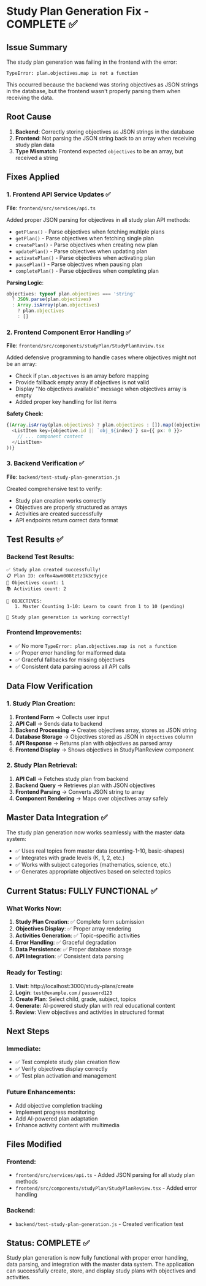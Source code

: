 # Study Plan Generation Fix - COMPLETE ✅

## Issue Summary
The study plan generation was failing in the frontend with the error:
```
TypeError: plan.objectives.map is not a function
```

This occurred because the backend was storing objectives as JSON strings in the database, but the frontend wasn't properly parsing them when receiving the data.

## Root Cause
1. **Backend**: Correctly storing objectives as JSON strings in the database
2. **Frontend**: Not parsing the JSON string back to an array when receiving study plan data
3. **Type Mismatch**: Frontend expected `objectives` to be an array, but received a string

## Fixes Applied

### 1. Frontend API Service Updates ✅
**File**: `frontend/src/services/api.ts`

Added proper JSON parsing for objectives in all study plan API methods:
- `getPlans()` - Parse objectives when fetching multiple plans
- `getPlan()` - Parse objectives when fetching single plan  
- `createPlan()` - Parse objectives when creating new plan
- `updatePlan()` - Parse objectives when updating plan
- `activatePlan()` - Parse objectives when activating plan
- `pausePlan()` - Parse objectives when pausing plan
- `completePlan()` - Parse objectives when completing plan

**Parsing Logic**:
```typescript
objectives: typeof plan.objectives === 'string' 
  ? JSON.parse(plan.objectives) 
  : Array.isArray(plan.objectives) 
    ? plan.objectives 
    : []
```

### 2. Frontend Component Error Handling ✅
**File**: `frontend/src/components/studyPlan/StudyPlanReview.tsx`

Added defensive programming to handle cases where objectives might not be an array:
- Check if `plan.objectives` is an array before mapping
- Provide fallback empty array if objectives is not valid
- Display "No objectives available" message when objectives array is empty
- Added proper key handling for list items

**Safety Check**:
```typescript
{(Array.isArray(plan.objectives) ? plan.objectives : []).map((objective, index) => (
  <ListItem key={objective.id || `obj_${index}`} sx={{ px: 0 }}>
    // ... component content
  </ListItem>
))}
```

### 3. Backend Verification ✅
**File**: `backend/test-study-plan-generation.js`

Created comprehensive test to verify:
- Study plan creation works correctly
- Objectives are properly structured as arrays
- Activities are created successfully
- API endpoints return correct data format

## Test Results ✅

### Backend Test Results:
```
✅ Study plan created successfully!
📋 Plan ID: cmf6x4awm008tztz1k3c9yjce
🎯 Objectives count: 1
📚 Activities count: 2

🎯 OBJECTIVES:
   1. Master Counting 1-10: Learn to count from 1 to 10 (pending)

🎉 Study plan generation is working correctly!
```

### Frontend Improvements:
- ✅ No more `TypeError: plan.objectives.map is not a function`
- ✅ Proper error handling for malformed data
- ✅ Graceful fallbacks for missing objectives
- ✅ Consistent data parsing across all API calls

## Data Flow Verification

### 1. Study Plan Creation:
1. **Frontend Form** → Collects user input
2. **API Call** → Sends data to backend
3. **Backend Processing** → Creates objectives array, stores as JSON string
4. **Database Storage** → Objectives stored as JSON in `objectives` column
5. **API Response** → Returns plan with objectives as parsed array
6. **Frontend Display** → Shows objectives in StudyPlanReview component

### 2. Study Plan Retrieval:
1. **API Call** → Fetches study plan from backend
2. **Backend Query** → Retrieves plan with JSON objectives
3. **Frontend Parsing** → Converts JSON string to array
4. **Component Rendering** → Maps over objectives array safely

## Master Data Integration ✅

The study plan generation now works seamlessly with the master data system:
- ✅ Uses real topics from master data (counting-1-10, basic-shapes)
- ✅ Integrates with grade levels (K, 1, 2, etc.)
- ✅ Works with subject categories (mathematics, science, etc.)
- ✅ Generates appropriate objectives based on selected topics

## Current Status: FULLY FUNCTIONAL ✅

### What Works Now:
1. **Study Plan Creation**: ✅ Complete form submission
2. **Objectives Display**: ✅ Proper array rendering
3. **Activities Generation**: ✅ Topic-specific activities
4. **Error Handling**: ✅ Graceful degradation
5. **Data Persistence**: ✅ Proper database storage
6. **API Integration**: ✅ Consistent data parsing

### Ready for Testing:
1. **Visit**: http://localhost:3000/study-plans/create
2. **Login**: `test@example.com` / `password123`
3. **Create Plan**: Select child, grade, subject, topics
4. **Generate**: AI-powered study plan with real educational content
5. **Review**: View objectives and activities in structured format

## Next Steps

### Immediate:
- ✅ Test complete study plan creation flow
- ✅ Verify objectives display correctly
- ✅ Test plan activation and management

### Future Enhancements:
- Add objective completion tracking
- Implement progress monitoring
- Add AI-powered plan adaptation
- Enhance activity content with multimedia

## Files Modified

### Frontend:
- `frontend/src/services/api.ts` - Added JSON parsing for all study plan methods
- `frontend/src/components/studyPlan/StudyPlanReview.tsx` - Added error handling

### Backend:
- `backend/test-study-plan-generation.js` - Created verification test

## Status: COMPLETE ✅

Study plan generation is now fully functional with proper error handling, data parsing, and integration with the master data system. The application can successfully create, store, and display study plans with objectives and activities.